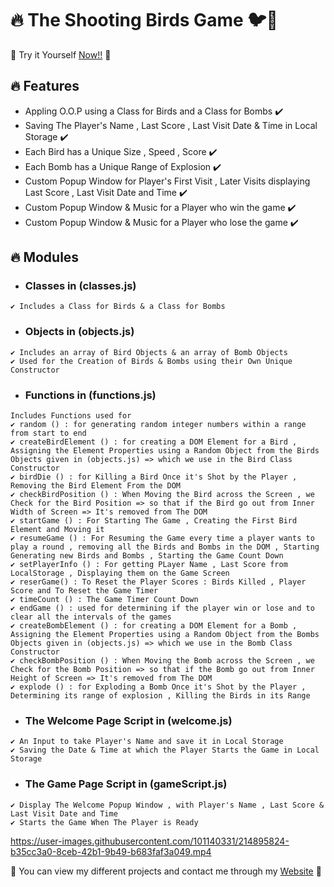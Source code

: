 # 🔥 The Shooting Birds Game 🐦🦆
💙 Try it Yourself [Now!!](https://shootingbirdsgame.vercel.app/) 💙

## 🔥 Features

- Appling O.O.P using a Class for Birds and a Class for Bombs  ✔️
- Saving The Player's Name , Last Score , Last Visit Date & Time in Local Storage  ✔️
- Each Bird has a Unique Size , Speed , Score  ✔️
- Each Bomb has a Unique Range of Explosion ✔️
- Custom Popup Window for Player's First Visit , Later Visits displaying Last Score , Last Visit Date and Time ✔️
- Custom Popup Window & Music for a Player who win the game ✔️
- Custom Popup Window & Music for a Player who lose the game ✔️


## 🔥 Modules

- ### Classes in (classes.js)
```
✔️ Includes a Class for Birds & a Class for Bombs
```

- ### Objects in (objects.js)
```
✔️ Includes an array of Bird Objects & an array of Bomb Objects
✔️ Used for the Creation of Birds & Bombs using their Own Unique Constructor
```
- ### Functions in (functions.js)
```
Includes Functions used for
✔️ random () : for generating random integer numbers within a range from start to end
✔️ createBirdElement () : for creating a DOM Element for a Bird , Assigning the Element Properties using a Random Object from the Birds Objects given in (objects.js) => which we use in the Bird Class Constructor
✔️ birdDie () : for Killing a Bird Once it's Shot by the Player , Removing the Bird Element From the DOM
✔️ checkBirdPosition () : When Moving the Bird across the Screen , we Check for the Bird Position => so that if the Bird go out from Inner Width of Screen => It's removed from The DOM
✔️ startGame () : For Starting The Game , Creating the First Bird Element and Moving it
✔️ resumeGame () : For Resuming the Game every time a player wants to play a round , removing all the Birds and Bombs in the DOM , Starting Generating new Birds and Bombs , Starting the Game Count Down 
✔️ setPlayerInfo () : For getting PLayer Name , Last Score from LocalStorage , Displaying them on the Game Screen
✔️ reserGame() : To Reset the Player Scores : Birds Killed , Player Score and To Reset the Game Timer
✔️ timeCount () : The Game Timer Count Down
✔️ endGame () : used for determining if the player win or lose and to clear all the intervals of the games
✔️ createBombElement () : for creating a DOM Element for a Bomb , Assigning the Element Properties using a Random Object from the Bombs Objects given in (objects.js) => which we use in the Bomb Class Constructor
✔️ checkBombPosition () : When Moving the Bomb across the Screen , we Check for the Bomb Position => so that if the Bomb go out from Inner Height of Screen => It's removed from The DOM
✔️ explode () : for Exploding a Bomb Once it's Shot by the Player , Determining its range of explosion , Killing the Birds in its Range
```
- ### The Welcome Page Script in (welcome.js)
```
✔️ An Input to take Player's Name and save it in Local Storage
✔️ Saving the Date & Time at which the Player Starts the Game in Local Storage
```

- ### The Game Page Script in (gameScript.js)
```
✔️ Display The Welcome Popup Window , with Player's Name , Last Score & Last Visit Date and Time
✔️ Starts the Game When The Player is Ready
```
https://user-images.githubusercontent.com/101140331/214895824-b35cc3a0-8ceb-42b1-9b49-b683faf3a049.mp4


💙 You can view my different projects and contact me through my [Website](https://karimali.vercel.app/) 💙



